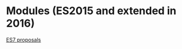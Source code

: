 # Modules (ES2015 and extended in 2016)

[ES7 proposals](https://github.com/leebyron/ecmascript-more-export-from)